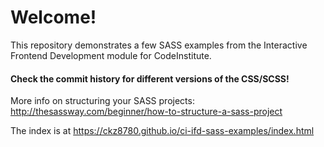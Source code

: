 # Welcome!

This repository demonstrates a few SASS examples from the Interactive Frontend Development module for CodeInstitute.

#### Check the commit history for different versions of the CSS/SCSS!

More info on structuring your SASS projects: http://thesassway.com/beginner/how-to-structure-a-sass-project

The index is at https://ckz8780.github.io/ci-ifd-sass-examples/index.html